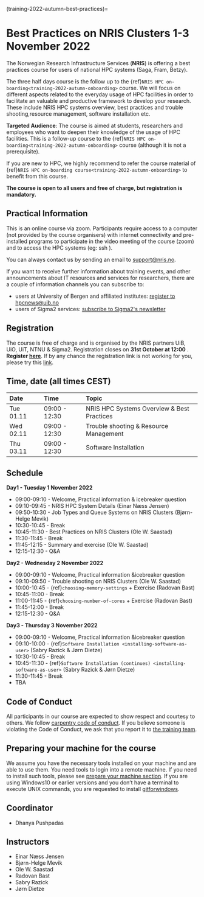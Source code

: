 (training-2022-autumn-best-practices)=


# Best Practices on NRIS Clusters 1-3 November 2022

The Norwegian Research Infrastructure Services (**NRIS**) is offering
a best practices course for users of national HPC systems (Saga, Fram, Betzy).

The three half days course is the follow up to the 
{ref}`NRIS HPC on-boarding<training-2022-autumn-onboarding>`
course. We will focus on different aspects related to the everyday usage
of HPC facilities in order to facilitate an valuable and productive framework
to develop your research. These include NRIS HPC systems overview, best practices 
and trouble shooting,resource management, software installation etc.

**Targeted Audience**: The course is aimed at students, researchers and employees
who want to deepen their knowledge of the usage of HPC facilities. This is a follow-up
course to the {ref}`NRIS HPC on-boarding<training-2022-autumn-onboarding>` course
(although it is not a prerequisite).

If you are new to HPC, we highly recommend to refer the course material of
 {ref}`NRIS HPC on-boarding course<training-2022-autumn-onboarding>` to benefit from this course.

**The course is open to all users and free of charge, but registration is mandatory.** 

## **Practical Information**

This is an online course via zoom. Participants require access to a computer
(not provided by the course organisers) with internet connectivity and
pre-installed programs to participate in the video meeting of the course (zoom) and to access the HPC systems (eg: ssh ).

You can always contact us by sending an email to [support@nris.no](mailto:support@nris.no).

If you want to receive further information about training events, and other announcements about IT resources
 and services for researchers, there are a couple of information channels you can subscribe to:
- users at University of Bergen and affiliated institutes: [register to hpcnews@uib.no](https://mailman.uib.no/listinfo/hpcnews)
- users of Sigma2 services: [subscribe to Sigma2's newsletter](https://sigma2.us13.list-manage.com/subscribe?u=4fd109ad79a5dca6dde7e4997&id=59b164c7b6)

## **Registration**

The course is free of charge and is organised by the NRIS partners UiB, UiO, UiT, NTNU & Sigma2. Registration closes on **31st October at 12:00** .
**Register [here](https://skjemaker.app.uib.no/view.php?id=13058309)**. If by any chance the registration link is not working for you, please try this [link](https://skjemaker.h.uib.no/view.php?id=13058309).

## Time, date (all times CEST)
|   Date    |  Time   |  Topic	|
| :----------- | :----------- | :---------- |
| Tue 01.11    | 09:00 - 12:30 | NRIS HPC Systems Overview & Best Practices |
| Wed 02.11    | 09:00 - 12:30 | Trouble shooting & Resource Management |
| Thu 03.11    | 09:00 - 12:30 | Software Installation |

## Schedule
  
**Day1 - Tuesday 1 November 2022**

- 09:00-09:10 - Welcome, Practical information & icebreaker question
- 09:10-09:45 - NRIS HPC System Details (Einar Næss Jensen)
- 09:50-10:30 - Job Types and Queue Systems on NRIS Clusters (Bjørn-Helge Mevik)
- 10:30-10:45 - Break
- 10:45-11:30 - Best Practices on NRIS Clusters (Ole W. Saastad)
- 11:30-11:45 - Break
- 11:45-12:15 - Summary and exercise (Ole W. Saastad)
- 12:15-12:30 - Q&A

**Day2 - Wednesday 2 November 2022**
- 09:00-09:10 - Welcome, Practical information &icebreaker question
- 09:10-09:50 - Trouble shooting on NRIS Clusters (Ole W. Saastad)
- 10:00-10:45 - {ref}`choosing-memory-settings` + Exercise (Radovan Bast)
- 10:45-11:00 - Break
- 11:00-11:45 - {ref}`choosing-number-of-cores` + Exercise (Radovan Bast)
- 11:45-12:00 - Break
- 12:15-12:30 - Q&A

**Day3 - Thursday 3 November 2022**
- 09:00-09:10 - Welcome, Practical information &icebreaker question
- 09:10-10:00 - {ref}`Software Installation <installing-software-as-user>`  (Sabry Razick & Jørn Dietze)
- 10:30-10:45 - Break
- 10:45-11:30 - {ref}`Software Installation (continues) <installing-software-as-user>` (Sabry Razick & Jørn Dietze)
- 11:30-11:45 - Break
- TBA
## Code of Conduct

All participants in our course are expected to show respect and courtesy to
others. We follow [carpentry code of
conduct](https://docs.carpentries.org/topic_folders/policies/code-of-conduct.html#code-of-conduct-detailed-view).
If you believe someone is violating the Code of Conduct, we ask that you report
it to [the training team](mailto:training@nris.no).

## Preparing your machine for the course

We assume you have the necessary tools installed on your machine and are able
to use them. You need tools to login into a remote machine. If you
need to install such tools, please see [prepare your machine
section](https://wiki.uib.no/hpcdoc/index.php/HPC_and_NIRD_toolkit_course_fall_2020#Preparing_your_machine_for_the_course). If you are using Windows10 or earlier versions and you don’t have a terminal to execute UNIX commands, you are requested to install [gitforwindows](https://gitforwindows.org/). 

## Coordinator 

- Dhanya Pushpadas

## Instructors

- Einar Næss Jensen
- Bjørn-Helge Mevik
- Ole W. Saastad
- Radovan Bast
- Sabry Razick
- Jørn Dietze
